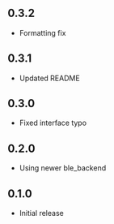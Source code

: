 ## 0.3.2

* Formatting fix

## 0.3.1

* Updated README

## 0.3.0

* Fixed interface typo

## 0.2.0

* Using newer ble_backend

## 0.1.0

* Initial release
